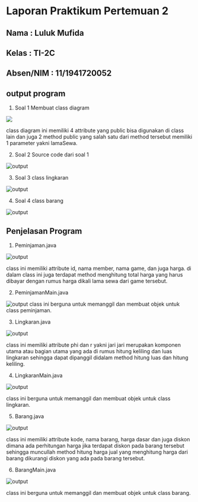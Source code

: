 # Laporan Praktikum Pertemuan 2

## Nama : Luluk Mufida

## Kelas : TI-2C

## Absen/NIM : 11/1941720052

## output program

1. Soal 1 Membuat class diagram

<img src="../gambar/ClassDiagramPeminjaman.jpg">

class diagram ini memiliki 4 attribute yang public bisa digunakan di class lain dan juga 2 method public yang salah satu dari method tersebut memiliki 1 parameter yakni lamaSewa.

2. Soal 2 Source code dari soal 1

![output](https://github.com/LulukMufida015/PBO-1941720052/blob/master/pertemuan2/gambar/output%20peminjaman.JPG)

3. Soal 3 class lingkaran

![output](https://github.com/LulukMufida015/PBO-1941720052/blob/master/pertemuan2/gambar/output%20lingkaran.JPG)

4. Soal 4 class barang

![output](https://github.com/LulukMufida015/PBO-1941720052/blob/master/pertemuan2/gambar/output%20barang.JPG)

## Penjelasan Program

1. Peminjaman.java

![output](https://github.com/LulukMufida015/PBO-1941720052/blob/master/pertemuan2/gambar/codepeminjaman.JPG)

class ini memiliki attribute id, nama member, nama game, dan juga harga. di dalam class ini juga terdapat method menghitung total harga yang harus dibayar dengan rumus harga dikali lama sewa dari game tersebut.

2. PeminjamanMain.java

![output](https://github.com/LulukMufida015/PBO-1941720052/blob/master/pertemuan2/gambar/peminjamanmain.JPG)
class ini berguna untuk memanggil dan membuat objek untuk class peminjaman.

3. Lingkaran.java

![output](https://github.com/LulukMufida015/PBO-1941720052/blob/master/pertemuan2/gambar/codelingkaran.JPG)

class ini memiliki attribute phi dan r yakni jari jari merupakan komponen utama atau bagian utama yang ada di rumus hitung keliling dan luas lingkaran sehingga dapat dipanggil didalam method hitung luas dan hitung keliling.

4. LingkaranMain.java

![output](https://github.com/LulukMufida015/PBO-1941720052/blob/master/pertemuan2/gambar/lingkaranmain.JPG)

class ini berguna untuk memanggil dan membuat objek untuk class lingkaran.

5. Barang.java

![output](https://github.com/LulukMufida015/PBO-1941720052/blob/master/pertemuan2/gambar/codebarang.JPG)

class ini memiliki attribute kode, nama barang, harga dasar dan juga diskon dimana ada perhitungan harga jika terdapat diskon pada barang tersebut sehingga muncullah method hitung harga jual yang menghitung harga dari barang dikurangi diskon yang ada pada barang tersebut.

6. BarangMain.java

![output](https://github.com/LulukMufida015/PBO-1941720052/blob/master/pertemuan2/gambar/barangmain.JPG)

class ini berguna untuk memanggil dan membuat objek untuk class barang.

